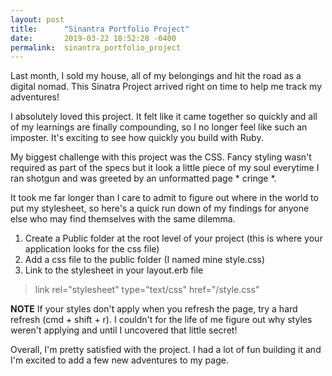 ```yaml
---
layout: post
title:      "Sinantra Portfolio Project"
date:       2019-03-22 18:52:28 -0400
permalink:  sinantra_portfolio_project
---
```



Last month, I sold my house, all of my belongings and hit the road as a digital nomad. This Sinatra Project arrived right on time to help me track my adventures! 

I absolutely loved this project. It felt like it came together so quickly and all of my learnings are finally compounding, so I no longer feel like such an imposter. It's exciting to see how quickly you build with Ruby. 

My biggest challenge with this project was the CSS. Fancy styling wasn't required as part of the specs but it look a little piece of my soul everytime I ran shotgun and was greeted by an unformatted page * cringe *.

It took me far longer than I care to admit to figure out where in the world to put my stylesheet, so here's a quick run down of my findings for anyone else who may find themselves with the same dilemma. 

1. Create a Public folder at the root level of your project (this is where your application looks for the css file) 
2. Add a css file to the public folder (I named mine style.css) 
3. Link to the stylesheet in your layout.erb file 
> 
> link rel="stylesheet" type="text/css" href="/style.css"
> 

**NOTE** 
If your styles don't apply when you refresh the page, try a hard refresh (cmd + shift + r). I couldn't for the life of me figure out why styles weren't applying and until I uncovered that little secret! 

Overall, I'm pretty satisfied with the project. I had a lot of fun building it and I'm excited to add a few new adventures to my page. 





